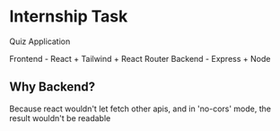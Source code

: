 # Internship Task

Quiz Application

Frontend - React + Tailwind + React Router
Backend - Express + Node

## Why Backend?

Because react wouldn't let fetch other apis, and in 'no-cors' mode, the result wouldn't be readable

